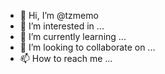 - 👋 Hi, I’m @tzmemo
- 👀 I’m interested in ...
- 🌱 I’m currently learning ...
- 💞️ I’m looking to collaborate on ...
- 📫 How to reach me ...

<!---
tzmemo/tzmemo is a ✨ special ✨ repository because its `README.md` (this file) appears on your GitHub profile.
You can click the Preview link to take a look at your changes.
--->
